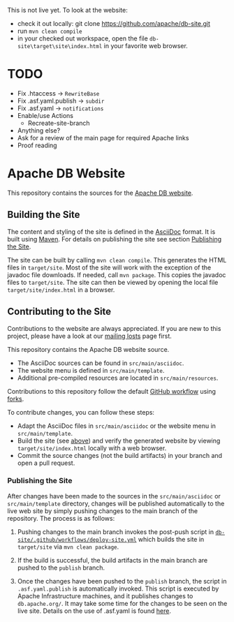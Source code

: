 This is not live yet.
To look at the website:
* check it out locally: git clone https://github.com/apache/db-site.git
* run `mvn clean compile`
* in your checked out workspace, open the file `db-site\target\site\index.html` in your favorite web browser.

# TODO
* Fix .htaccess -> `RewriteBase`
* Fix .asf.yaml.publish -> `subdir`
* Fix .asf.yaml -> `notifications`
* Enable/use Actions
  * Recreate-site-branch
* Anything else?
* Ask for a review of the main page for required Apache links
* Proof reading


# Apache DB Website

This repository contains the sources for the [Apache DB website](https://db.apache.org/).

## Building the Site

The content and styling of the site is defined in the [AsciiDoc](https://asciidoc.org/) format.
It is built using [Maven](https://maven.apache.org/).
For details on publishing the site see section [Publishing the Site](#publishing-the-site).

The site can be built by calling `mvn clean compile`. This generates the HTML files in `target/site`.
Most of the site will work with the exception of the javadoc file downloads.
If needed, call `mvn package`. This copies the javadoc files to `target/site`.
The site can then be viewed by opening the local file `target/site/index.html` in a browser.

## Contributing to the Site

Contributions to the website are always appreciated.
If you are new to this project, please have a look at our [mailing losts](https://db.apache.org/mail.html) page first.

This repository contains the Apache DB website source.

* The AsciiDoc sources can be found in `src/main/asciidoc`.
* The website menu is defined in `src/main/template`.
* Additional pre-compiled resources are located in `src/main/resources`.

Contributions to this repository follow the default [GitHub workflow](https://guides.github.com/introduction/flow/)
using [forks](https://guides.github.com/activities/forking/).

To contribute changes, you can follow these steps:

* Adapt the AsciiDoc files in `src/main/asciidoc` or the website menu in  `src/main/template`.
* Build the site (see [above](#building-the-site)) and verify the generated website by viewing `target/site/index.html` locally with a web browser.
* Commit the source changes (not the build artifacts) in your branch and open a pull request.

### Publishing the Site
After changes have been made to the sources in the `src/main/asciidoc` or `src/main/template` directory, changes will be published automatically to the live web site by simply pushing changes to the main branch of the repository. The process is as follows:

1. Pushing changes to the main branch invokes the post-push script in [`db-site/.github/workflows/deploy-site.yml`](./.github/workflows/deploy-site.yml) which builds the site in `target/site` via `mvn clean package`.

2. If the build is successful, the build artifacts in the main branch are pushed to the `publish` branch.

3. Once the changes have been pushed to the `publish` branch, the script in `.asf.yaml.publish` is automatically invoked. This script is executed by Apache Infrastructure machines, and it publishes changes to `db.apache.org/`. It may take some time for the changes to be seen on the live site.
   Details on the use of .asf.yaml is found [here](https://cwiki.apache.org/confluence/display/INFRA/git+-+.asf.yaml+features#git.asf.yamlfeatures-WebSiteDeploymentServiceforGitRepositories).
